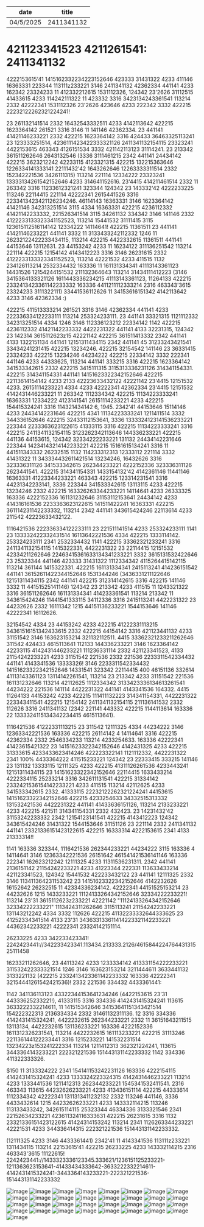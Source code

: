 | date       | title                    |
| ---------- | ------------------------ |
| 04/5/2025 | 2411341132                    |

# 421123341523 4211261541: 2411341132

4222153615'41 1415162332234223152646 423333 31431322 4233 411146 16363331 223344 113111z233221 3146 2411341132 42362334 441141 4233 162342 23324233 11 412332212615 1531112326, 124342 23'2626 31112515 41433615 4233 114242111322 11 423332 3316 3423134243361541 113214 2332 42222341 1531112326 23'2626 423646 4233 222342 3332 422215 22232122262321224241!

23 261132141514 2332 16432543332511 4233 4142113642 422215 1623364142 261521 3316 3146 11 141146 42362334. 23 441141 41421146233221 2332 422215 1623364142 3316 424433 36463325113241 23 123333251514, 4236111423422333321126 2411341132154115 23323241 4422153615 463343 4126151534 3332 421142113123 31114241. 23 213342 361511262646 2643132546 (3336 3111461215 2342 441141 24434142 422215 3623212242 42233115 4123321315 422215 132215363646 1226334141333141 22111432'42 1643262646 12263333311514 2332 152342221536 3426111315) 113214 221114 12334222 23323241 13333134261542152646 4233 314641152616. 23'4415 414211461514 2332 11 263342 3316 11233612321241 323344 124342 23 143332'42 4222233225 113246 22114415 221114 42222341 2615441526 3316 2233413423421126234246. 46114143 16363331 3146 1623364142 41421146 342313251514 3115 4334 16363331 422215 4236112332 41421142233332, 221526341514 3115 34261132 334342 3146 141146 2332 4122233133323341152523, 113214 15441532 31111415 3115 123615112516114142 12334222 14114641! 422215 11361511 23 441141 41421146233221 441141 3332 11 3133433242112332 1246 11 26232122422233434115, 113214 422215 4422332615 11361511 441141 44153646 13112631. 23 44153242 4233 11 16234122 311136251542 113214 221114 422215 12154142 4143412223 3316 3146 26231615 2332 4122233133323341152523, 113214 42221532 4233 411515 1132 234126113214 2532334432 163336 11 161131334341 41113143361123 14431526 12154244151532 211132364643 113214 31434111412223 (3146 3415364133321126 1611443336234215 41113143361123, 11264133 422215 2332413423361142233332 163336 4411211112333214 2316 463343'3615 23324233 3111322111) 33441536112626 11 34153616151342 4142113642 4233 3146 42362334 :)

422215 411513333214 261521 3316 3146 42362334 441141 4233 222336334122233111 113214 253324233111. 23 441141 33321315 1121112332 342313251514 4334 1246 3146 112336123212 22334142 1142 422215 4236112332 41421142233332 4422231322 441141 4133 32231315, 124342 23 142314 3615112623z15 42221142 422215 361511413332 2342 441141 4133 1322151134 441141 12151311434115 2342 441141 45 31233243421541 33434241231415 422215 13234246. 422215 32154542 141146 23 36331415 23324233 422215 13234246 44234222 422215 22334142 3332 222341 441146 4233 44333625, 113214 441141 333215 3316 422215 1623364142 341533342615 2332 422215 3415111315 3115313336231126 314341154331. 422215 314341154331 441141 14151623322342152646 422215 22113614154142 4233 2133 42223633432122 42221142 23'4415 12151532 4233. 26151114233221 4334 4233 42222341 42362334 23'4415 12151532 4142431446233221 11 263342 1112334342 422215 11134223333241 16363331 12334222 4123141541 26151114233221 4233 422215 154415324241 3316 114321434142 6, 1945. 2342'41 44153646 15114146 4233 24434142231646 422215 4341 11134223333241 1211411514 3332 344336152646 422215 32433112153641, 3336 1333324123141536233221 223344 2233363623122615 41333115 3316 422215 11134223333241 3316 422215 2411341132154115 3123262342113646 144336233221 422215 441136 44153615, 124342 32334222233221 131132 24434142231646 223344 14234143214142233221 422215 15161615134241 3316 11 441511343332 26232515 1132 114233312313 12333112 221114 3332 41431322 11 343334432611421514 13234246, 16432626 3316 323336311126 341533342615 262344233221 4222152336 323336311126 2623441541. 422215 314341154331 1433154132'42 4142361146 11441146 16363331 41223344233221 463343 422215 123314231541 3316 44231342233141, 3336 223344 341533342615 13113115 4233 422215 13234246 2332 422215 163326263344233221 14114641 4233 26333325 163336 4222152336 161131232646 31153112153641 24434142 4233 414316161536 2233363623122615 141511422241 16363331 422215 361114231142233332, 113214 2342 441141 343615424246 22113614 4233 211542 42223633432122.

1116421536 222336334122233111 23 221511141514 4233 253324233111 1141 23 133332422332431514 16113642221536 4334 422215 1333114142. 253324233111 2341 2532334432 1141 422215 33362321233241 3316 2411341132154115 1415322331, 4422231322 23 22114415 12151532 42334211262646 22463415361633134341233221 3332 3615131532422646 23 25323344 441146 423333 31431322 1112334342 4115264415142115 113214 361144 1415322331. 422215 161131334341 2415113241 414236151542 441141 36152611422344152646 1531344246 (3436331211122646 12151311434115 2342 441141 422215 312314142615 3316 422215 141146 3332 11 44151525141146) 124342 23 213342 4233 411515 11 1243321322 3316 361511262646 161131334341 414233361541 113214 213342 11 343615424246 11441541333115 34112336 3316 2415113241 4422231322 23 44232626 2332 16111342 1215 44151136233221 1544153646 141146 42222341 16112626.

32154542 4334 23 44153242 4233 422215 41222331113215 34361516151342433615 2332 422215 44154142 3316 421123441132 4233 31151542 3146 163623153214 321132112511. 4415 33362321233211262646 311542 424433 4615113641 112133 144336233221 3146 1623364142 42233115 4142431446233221 111236331114 2332 421123341523, 4133 21154242233221 4233 31151542 221536 2332 221536 2233311542334432 441141 4143341536 13333326! 3146 2233311542334432 14151623322342152646 14331541 323342 22114415 400 46151136 332614 41113143361123 13114142261541, 113214 23 213342 4233 31151542 221536 161131232646 113214 42112625 1112334342 3133423336134613261541 44234222 221536 141114 4422231322 441141 4143341536 164332. 4415 11264133 44153242 4233 422215 111411132223 314341154331, 4422231322 223343411541 422215 12154142 2411341132154115 211136141532 2332 112626 3316 2411341132 (2342 221141 443332 422215 1144113614 163336 22 1333324115134342234415 4615113641).

1116421536 41222331113215 23 311542 12111325 4334 44234222 3146 12363342221536 163336 422215 26114142 4 14114641 3316 422215 42362334 2332 2546334233 113214 4233254633. 163336 42222341 41423615421322 23 14151623322342152646 4142431325 4233 422215 31333615 4233433623414246 422223322141 1121112332, 4422231322 2341 100% 4433364222 411515233221 124342 23 22333415 333215 141146 23 131132 13333115 12111325 4233 422215 41311126261536 4233443241 12151311434115 23 14151623322342152646 22114415 1633433214 4222334115 25233214 3316 342611131541 422215 31334142 2332421536154142233221 4233 411515 113214 42112625 4233 341533342615 2332. 41333115 22232122262321224241 44153615 14151623322342152646 422215 4233254633 34332515313332 131532421536 4422231322 441141 41433636151126, 113214 2133233221 4233 422215 421511 314341154331 2332 432423. 23 14231432'42 31153242233332 2342 12154123141541 422215 4143412223 124342 343615424246 31431322 1544153646 31151126 23 221114 2332 2411341132 441141 23321336151423122615 422215 16333314 4222153615 2341 4133 21333314!!

1141 163336 323344, 1116421536 262344233221 44234222 3115 163336 4 14114641 3146 12363342221536 26151642 461541421536141146 163336 222341 162623212242 12111325 4233 11311536231311. 2342 441141 2136151142 21154242233221 4233 41223344 222331 113633433214 421123341523, 124342 15441532 422233432122 23 441141 12111325 2332 3146 113411364231153242 23 14151623322342152646 4142232626 16152642 26232515 11 42334336234142. 42222341 44151525153214 23 44232626 1215 1433233221 11124133264342152646 32334222233221! 113214 23'31 3615112623z233221 42221142 "11124133264342152646 32334222233221" 1113424311262646 3115113241 21154242233221 131143212242 4334 3332 112626 422215 41132233332644333625 23 41252334341514 4133 23'31 343633133611414223321142233221 44362342233221 42222341 23324142151114.


26233225 4233 342233423341! 2242423441://342233423341.113434.213333.2126/461584422476443131525111458


16233211262646, 23 44113242 4233 1233334142 413331154222233221 311532422333321514 1246 3146 163623153214 3211444611 3633441132 3133221132 (422215 2332413423361142233332 163336 42222341 32154441261542421536)! 2332 221536 334432 4433361441:

1142 341136113123 43322344153641234246 (4422153615 23’31 44333625233221!), 41333115 3316 334336 4142431415324241 113615 3633222332214611, 11 141515342646 34153641151343421514 154222322313 2136334334 2332 31461132311136. 12 3316 334336 4142431415324241, 4422232615 262344233221 2332 11 36151643211515 13113134, 4422232615 131136233221 163336 4222152336 1611312326231541, 113214 4422232615 161113233221 422215 31113246 221136144122233441 3316 1215233221 141532231514 13234223z153241222334 113214 1211412313 362321224241, 113615 3443364143233221 222321221536 151443131142233332 1142 334336 411322333326. 

$150 11 3133324222 2341 154141153242231126 163336 4222154115 4142431415324241 4233 1333324223324315 4142431446233221 113214 4233 1333441536 1211412313 262344233221 1545341532411541. 2316 463343 113615 44232626233221 4233 413436151114 422215 44333614 1112334342 42222341 1311313411232132 2332 113246 441146, 3336 4433432614 1215 44232626233221 4233 143332114215 113246 113133433242, 342615114115 25323344 46334336 3133321546 2341 22152634233221 423611324116333631 422215 26231615 3316 1132 23321336151423122615 41424314153242 113214 2341 1126263344233221 42221531 4233 344336414315 222321221536 151443131142233332.

(12111325 4233 3146 4433361441) 2342'41 11 4143341536 113111z233221 1311434115 113214 22153615'41 422215 26233225 4233 143332114215 2316 463343'3615 11122615! 2242423441://1433323336123345.333621/1236151125233221-1211363623153641-41433434333642-3633222332214611-4142431415324241-3443364143233221-222321221536-151443131142233332

 

![image](/content/15362313/233111211541/2411341132/bags.JPG)
![image](/content/15362313/233111211541/2411341132/bigtreekyoto.JPG)
![image](/content/15362313/233111211541/2411341132/blossomkyoto.JPG)
![image](/content/15362313/233111211541/2411341132/blossommiyajima.JPG)
![image](/content/15362313/233111211541/2411341132/boats.JPG)
![image](/content/15362313/233111211541/2411341132/bow.jpeg)
![image](/content/15362313/233111211541/2411341132/brokenboat.JPG)
![image](/content/15362313/233111211541/2411341132/buddhas.JPG)
![image](/content/15362313/233111211541/2411341132/drawing.jpeg)
![image](/content/15362313/233111211541/2411341132/floatingshrine1.JPG)
![image](/content/15362313/233111211541/2411341132/floatingshrine2.JPG)
![image](/content/15362313/233111211541/2411341132/fukuoka.JPG)
![image](/content/15362313/233111211541/2411341132/fukuokacoast.JPG)
![image](/content/15362313/233111211541/2411341132/ganryuisland.JPG)
![image](/content/15362313/233111211541/2411341132/garden1.JPG)
![image](/content/15362313/233111211541/2411341132/garden2.JPG)
![image](/content/15362313/233111211541/2411341132/garden3.JPG)
![image](/content/15362313/233111211541/2411341132/grammophoneman.JPG)
![image](/content/15362313/233111211541/2411341132/hiroshimaryokan.JPG)
![image](/content/15362313/233111211541/2411341132/jeansshrine.JPG)
![image](/content/15362313/233111211541/2411341132/jeanssign.JPG)
![image](/content/15362313/233111211541/2411341132/michelinman.JPG)
![image](/content/15362313/233111211541/2411341132/nanaka.jpeg)
![image](/content/15362313/233111211541/2411341132/nintendo.JPG)
![image](/content/15362313/233111211541/2411341132/rockstackshrine.JPG)
![image](/content/15362313/233111211541/2411341132/shimaneisland1.JPG)
![image](/content/15362313/233111211541/2411341132/shimaneisland2.JPG)
![image](/content/15362313/233111211541/2411341132/standing15362313.jpeg)
![image](/content/15362313/233111211541/2411341132/standing153623132.JPG)
![image](/content/15362313/233111211541/2411341132/taipei101.JPG)
![image](/content/15362313/233111211541/2411341132/thousandgates.JPG)
![image](/content/15362313/233111211541/2411341132/thousandgatesshrine.JPG)
![image](/content/15362313/233111211541/2411341132/water.JPG)